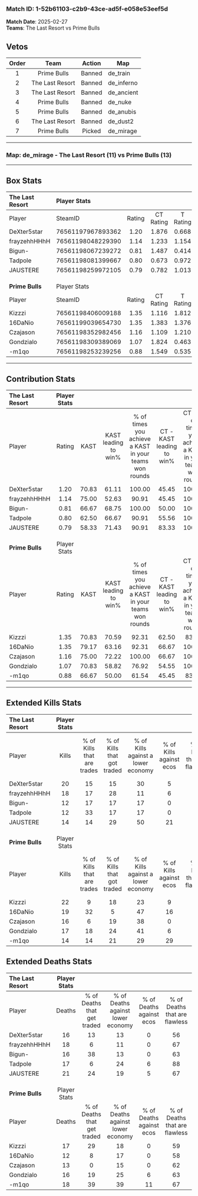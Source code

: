 ### Match ID: 1-52b61103-c2b9-43ce-ad5f-e058e53eef5d  
**Match Date**: 2025-02-27  
**Teams**: The Last Resort vs Prime Bulls  

## Vetos  

| Order | Team | Action | Map |
| :---: | :--: | :----: | --- |
| 1 | Prime Bulls | Banned | de_train |
| 2 | The Last Resort | Banned | de_inferno |
| 3 | The Last Resort | Banned | de_ancient |
| 4 | Prime Bulls | Banned | de_nuke |
| 5 | Prime Bulls | Banned | de_anubis |
| 6 | The Last Resort | Banned | de_dust2 |
| 7 | Prime Bulls | Picked | de_mirage |

---  

### **Map**: de_mirage - The Last Resort (11) vs Prime Bulls (13)  
---  

## Box Stats  

| **The Last Resort** | Player Stats      |        |           |          |       |       |       |         |        |      |     |
| :- | :- | :-: | :-: | :-: | :-: | :-: | :-: | :-: | :-: | :-: | :-: |
| Player              | SteamID           | Rating | CT Rating | T Rating | KAST  |  ADR  | Kills | Assists | Deaths | K/D  | HS% |
| DeXter5star         | 76561197967893362 |  1.20  |   1.876   |  0.668   | 70.83 | 79.3  |  20   |    0    |   16   | 1.25 | 20  |
| frayzehhHHhH        | 76561198048229390 |  1.14  |   1.233   |  1.154   | 75.00 | 79.4  |  18   |    7    |   18   | 1.00 | 61  |
| Bigun-              | 76561198067239272 |  0.81  |   1.487   |  0.414   | 66.67 | 56.7  |  12   |    2    |   16   | 0.75 | 50  |
| Tadpole             | 76561198081399667 |  0.80  |   0.673   |  0.972   | 62.50 | 64.8  |  12   |    5    |   17   | 0.71 | 66  |
| JAUSTERE            | 76561198259972105 |  0.79  |   0.782   |  1.013   | 58.33 | 75.1  |  14   |    5    |   21   | 0.67 | 50  |
|                     |                   |        |           |          |       |       |       |         |        |      |     |
|                     |                   |        |           |          |       |       |       |         |        |      |     |
|                     |                   |        |           |          |       |       |       |         |        |      |     |
| **Prime Bulls**     | Player Stats      |        |           |          |       |       |       |         |        |      |     |
| Player              | SteamID           | Rating | CT Rating | T Rating | KAST  |  ADR  | Kills | Assists | Deaths | K/D  | HS% |
| Kizzzi              | 76561198406009188 |  1.35  |   1.116   |  1.812   | 70.83 | 101.6 |  22   |    8    |   17   | 1.29 | 31  |
| 16DaNio             | 76561199039654730 |  1.35  |   1.383   |  1.376   | 79.17 | 79.6  |  19   |   10    |   12   | 1.58 | 42  |
| Czajason            | 76561198352982456 |  1.16  |   1.109   |  1.210   | 75.00 | 77.3  |  16   |    3    |   13   | 1.23 | 56  |
| Gondzialo           | 76561198309389069 |  1.07  |   1.824   |  0.463   | 70.83 | 70.6  |  17   |    3    |   16   | 1.06 | 76  |
| -m1qo               | 76561198253239256 |  0.88  |   1.549   |  0.535   | 66.67 | 64.8  |  14   |    6    |   18   | 0.78 | 35  |
---  

## Contribution Stats  

| **The Last Resort** | Player Stats |       |                      |                                                        |                           |                                                             |                          |                                                            |
| :- | :-: | :-: | :-: | :-: | :-: | :-: | :-: | :-: |
| Player              |    Rating    | KAST  | KAST leading to win% | % of times you achieve a KAST in your teams won rounds | CT - KAST leading to win% | CT - % of times you achieve a KAST in your teams won rounds | T - KAST leading to win% | T - % of times you achieve a KAST in your teams won rounds |
| DeXter5star         |     1.20     | 70.83 |        61.11         |                         100.00                         |           45.45           |                           100.00                            |          85.71           |                           100.00                           |
| frayzehhHHhH        |     1.14     | 75.00 |        52.63         |                         90.91                          |           45.45           |                           100.00                            |          62.50           |                           83.33                            |
| Bigun-              |     0.81     | 66.67 |        68.75         |                         100.00                         |           50.00           |                           100.00                            |          100.00          |                           100.00                           |
| Tadpole             |     0.80     | 62.50 |        66.67         |                         90.91                          |           55.56           |                           100.00                            |          83.33           |                           83.33                            |
| JAUSTERE            |     0.79     | 58.33 |        71.43         |                         90.91                          |           83.33           |                           100.00                            |          62.50           |                           83.33                            |
|                     |              |       |                      |                                                        |                           |                                                             |                          |                                                            |
|                     |              |       |                      |                                                        |                           |                                                             |                          |                                                            |
|                     |              |       |                      |                                                        |                           |                                                             |                          |                                                            |
| **Prime Bulls**     | Player Stats |       |                      |                                                        |                           |                                                             |                          |                                                            |
| Player              |    Rating    | KAST  | KAST leading to win% | % of times you achieve a KAST in your teams won rounds | CT - KAST leading to win% | CT - % of times you achieve a KAST in your teams won rounds | T - KAST leading to win% | T - % of times you achieve a KAST in your teams won rounds |
| Kizzzi              |     1.35     | 70.83 |        70.59         |                         92.31                          |           62.50           |                            83.33                            |          77.78           |                           100.00                           |
| 16DaNio             |     1.35     | 79.17 |        63.16         |                         92.31                          |           66.67           |                           100.00                            |          60.00           |                           85.71                            |
| Czajason            |     1.16     | 75.00 |        72.22         |                         100.00                         |           66.67           |                           100.00                            |          77.78           |                           100.00                           |
| Gondzialo           |     1.07     | 70.83 |        58.82         |                         76.92                          |           54.55           |                           100.00                            |          66.67           |                           57.14                            |
| -m1qo               |     0.88     | 66.67 |        50.00         |                         61.54                          |           45.45           |                            83.33                            |          60.00           |                           42.86                            |
---  

## Extended Kills Stats  

| **The Last Resort** | Player Stats |                            |                            |                                    |                         |                              |                                 |                                       |                    |           |
| :- | :-: | :-: | :-: | :-: | :-: | :-: | :-: | :-: | :-: | :-: |
| Player              |    Kills     | % of Kills that are trades | % of Kills that got traded | % of Kills against a lower economy | % of Kills against ecos | % of Kills that are flawless | % of Kills that are close duels | % of Kills that are assisted by flash | Pistol Round Kills | AWP Kills |
| DeXter5star         |      20      |             15             |             15             |                 30                 |            5            |              65              |                5                |                  10                   |         11         |     1     |
| frayzehhHHhH        |      18      |             17             |             28             |                 11                 |            6            |              72              |                6                |                   0                   |         4          |     4     |
| Bigun-              |      12      |             17             |             17             |                 17                 |            0            |              67              |                0                |                   0                   |         0          |     3     |
| Tadpole             |      12      |             33             |             17             |                 17                 |            0            |              42              |               17                |                   8                   |         0          |     1     |
| JAUSTERE            |      14      |             14             |             29             |                 50                 |           21            |              57              |                0                |                  14                   |         0          |     0     |
|                     |              |                            |                            |                                    |                         |                              |                                 |                                       |                    |           |
|                     |              |                            |                            |                                    |                         |                              |                                 |                                       |                    |           |
|                     |              |                            |                            |                                    |                         |                              |                                 |                                       |                    |           |
| **Prime Bulls**     | Player Stats |                            |                            |                                    |                         |                              |                                 |                                       |                    |           |
| Player              |    Kills     | % of Kills that are trades | % of Kills that got traded | % of Kills against a lower economy | % of Kills against ecos | % of Kills that are flawless | % of Kills that are close duels | % of Kills that are assisted by flash | Pistol Round Kills | AWP Kills |
| Kizzzi              |      22      |             9              |             18             |                 23                 |            9            |              73              |                5                |                   0                   |         7          |     6     |
| 16DaNio             |      19      |             32             |             5              |                 47                 |           16            |              79              |                0                |                  11                   |         1          |     0     |
| Czajason            |      16      |             6              |             19             |                 38                 |            0            |              50              |               13                |                   6                   |         0          |     1     |
| Gondzialo           |      17      |             18             |             24             |                 41                 |            6            |              82              |                6                |                   0                   |         0          |     1     |
| -m1qo               |      14      |             14             |             21             |                 29                 |           29            |              50              |                7                |                   7                   |         1          |     0     |
## Extended Deaths Stats  

| **The Last Resort** | Player Stats |                             |                                   |                          |                               |                            |                           |               |
| :- | :-: | :-: | :-: | :-: | :-: | :-: | :-: | :-: |
| Player              |    Deaths    | % of Deaths that get traded | % of Deaths against lower economy | % of Deaths against ecos | % of Deaths that are flawless | % of Deaths that are close | % of Deaths while blinded | Deaths to AWP |
| DeXter5star         |      16      |             13              |                13                 |            0             |              56               |             0              |             0             |       2       |
| frayzehhHHhH        |      18      |              6              |                11                 |            0             |              67               |             6              |             6             |       2       |
| Bigun-              |      16      |             38              |                13                 |            0             |              63               |             6              |             6             |       1       |
| Tadpole             |      17      |              6              |                24                 |            6             |              88               |             0              |            12             |       1       |
| JAUSTERE            |      21      |             24              |                19                 |            5             |              67               |             14             |             0             |       3       |
|                     |              |                             |                                   |                          |                               |                            |                           |               |
|                     |              |                             |                                   |                          |                               |                            |                           |               |
|                     |              |                             |                                   |                          |                               |                            |                           |               |
| **Prime Bulls**     | Player Stats |                             |                                   |                          |                               |                            |                           |               |
| Player              |    Deaths    | % of Deaths that get traded | % of Deaths against lower economy | % of Deaths against ecos | % of Deaths that are flawless | % of Deaths that are close | % of Deaths while blinded | Deaths to AWP |
| Kizzzi              |      17      |             29              |                18                 |            0             |              59               |             6              |             6             |       4       |
| 16DaNio             |      12      |              8              |                17                 |            0             |              58               |             17             |             0             |       3       |
| Czajason            |      13      |              0              |                15                 |            0             |              62               |             0              |            15             |       1       |
| Gondzialo           |      16      |             19              |                25                 |            6             |              63               |             6              |             6             |       2       |
| -m1qo               |      18      |             39              |                39                 |            11            |              67               |             0              |             6             |       5       |
